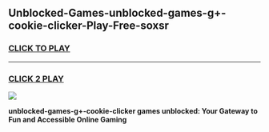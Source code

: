 
## Unblocked-Games-unblocked-games-g+-cookie-clicker-Play-Free-soxsr
<h3>
<a href="https://premium76.site?title=unblocked-games-g+-cookie-clicker&ref=10A">CLICK TO PLAY</a></h3>
<hr>

<h3>
<a href="https://premium76.site?title=unblocked-games-g+-cookie-clicker&ref=10A">CLICK 2 PLAY</a>
  
</h3>

<a href="https://premium76.site?title=unblocked-games-g+-cookie-clicker&ref=10A"><img src="https://clearcache.store/games.png"></a>


**unblocked-games-g+-cookie-clicker games unblocked: Your Gateway to Fun and Accessible Online Gaming**
